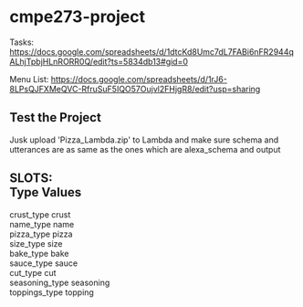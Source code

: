 # cmpe273-project

Tasks: https://docs.google.com/spreadsheets/d/1dtcKd8Umc7dL7FABi6nFR2944qALhjTpbjHLnRORR0Q/edit?ts=5834db13#gid=0

Menu List: https://docs.google.com/spreadsheets/d/1rJ6-8LPsQJFXMeQVC-RfruSuF5IQO57Oujvl2FHjgR8/edit?usp=sharing

## Test the Project
Jusk upload 'Pizza_Lambda.zip' to Lambda and make sure schema and utterances are as same as the ones which are alexa_schema and output

SLOTS:  
Type	           Values  	
---------------------------------
crust_type	        crust  
name_type	        name  
pizza_type	        pizza  
size_type	        size  
bake_type           bake  
sauce_type          sauce  
cut_type            cut  
seasoning_type      seasoning  
toppings_type       topping  


